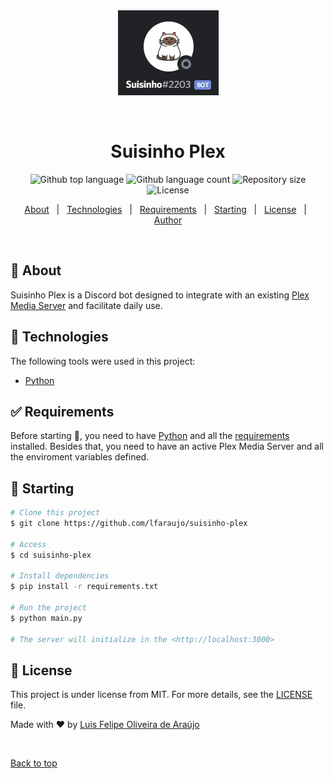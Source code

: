 <div align="center" id="top"> 
  <img src="./.github/suisinho_img.png" alt="Suisinho Plex" />

  &#xa0;

  <!-- <a href="https://suisinhoplex.netlify.app">Demo</a> -->
</div>

<h1 align="center">Suisinho Plex</h1>

<p align="center">
  <img alt="Github top language" src="https://img.shields.io/github/languages/top/lfaraujo/suisinho-plex?color=56BEB8">

  <img alt="Github language count" src="https://img.shields.io/github/languages/count/lfaraujo/suisinho-plex?color=56BEB8">

  <img alt="Repository size" src="https://img.shields.io/github/repo-size/lfaraujo/suisinho-plex?color=56BEB8">

  <img alt="License" src="https://img.shields.io/github/license/lfaraujo/suisinho-plex">

  <!-- <img alt="Github issues" src="https://img.shields.io/github/issues/lfaraujo/suisinho-plex?color=56BEB8" /> -->

  <!-- <img alt="Github forks" src="https://img.shields.io/github/forks/lfaraujo/suisinho-plex?color=56BEB8" /> -->

  <!-- <img alt="Github stars" src="https://img.shields.io/github/stars/lfaraujo/suisinho-plex?color=56BEB8" /> -->
</p>

<!-- Status -->

<!-- <h4 align="center"> 
	🚧  Suisinho Plex 🚀 Under construction...  🚧
</h4> 

<hr> -->

<p align="center">
  <a href="#dart-about">About</a> &#xa0; | &#xa0;
  <a href="#rocket-technologies">Technologies</a> &#xa0; | &#xa0;
  <a href="#white_check_mark-requirements">Requirements</a> &#xa0; | &#xa0;
  <a href="#checkered_flag-starting">Starting</a> &#xa0; | &#xa0;
  <a href="#memo-license">License</a> &#xa0; | &#xa0;
  <a href="https://github.com/lfaraujo" target="_blank">Author</a>
</p>

<br>

## :dart: About ##

Suisinho Plex is a Discord bot designed to integrate with an existing [Plex Media Server](https://www.plex.tv/) and facilitate daily use.

## :rocket: Technologies ##

The following tools were used in this project:

- [Python](https://www.python.org/)

## :white_check_mark: Requirements ##

Before starting :checkered_flag:, you need to have [Python](https://www.python.org/) and all the [requirements](https://github.com/lfaraujo/suisinho-plex/blob/master/requirements.txt) installed. Besides that, you need to have an active Plex Media Server and all the enviroment variables defined.

## :checkered_flag: Starting ##

```bash
# Clone this project
$ git clone https://github.com/lfaraujo/suisinho-plex

# Access
$ cd suisinho-plex

# Install dependencies
$ pip install -r requirements.txt

# Run the project
$ python main.py

# The server will initialize in the <http://localhost:3000>
```

## :memo: License ##

This project is under license from MIT. For more details, see the [LICENSE](LICENSE.md) file.


Made with :heart: by <a href="https://github.com/lfaraujo" target="_blank">Luis Felipe Oliveira de Araújo</a>

&#xa0;

<a href="#top">Back to top</a>
